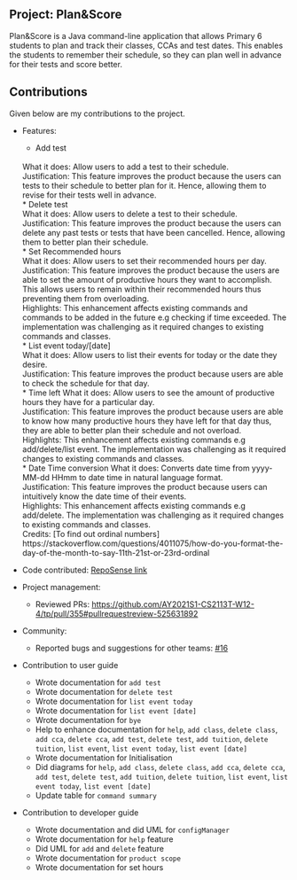 ## Project: Plan&Score

Plan&Score is a Java command-line application that allows Primary 6 students to plan and track their classes, CCAs and test dates. This enables the students to remember their schedule, so they can plan well in advance for their tests and score better.

## Contributions
Given below are my contributions to the project.
* Features:
    * Add test 
    <br>
    What it does: Allow users to add a test to their schedule.
    <br>
    Justification: This feature improves the product because the users can tests to their schedule to better plan for it. Hence, allowing them to revise for their tests well in advance.
    <br>
    * Delete test 
    <br>
    What it does: Allow users to delete a test to their schedule.
    <br>
    Justification: This feature improves the product because the users can delete any past tests or tests that have been cancelled. 
    Hence, allowing them to better plan their schedule. 
    <br>
    * Set Recommended hours
    <br>
    What it does: Allow users to set their recommended hours per day.
    <br>
    Justification: This feature improves the product because the users are able to set the amount of productive hours they want to accomplish.
    This allows users to remain within their recommended hours thus preventing them from overloading.
    <br>
    Highlights: This enhancement affects existing commands and commands to be added in the future e.g checking if time exceeded.
    The implementation was challenging as it required changes to existing commands and classes.
    <br>
    * List event today/[date]
    <br>
    What it does: Allow users to list their events for today or the date they desire.
    <br>
    Justification: This feature improves the product because users are able to check the schedule for that day.
    <br>
    * Time left
    What it does: Allow users to see the amount of productive hours they have for a particular day.
    <br>
    Justification: This feature improves the product because users are able to know how 
    many productive hours they have left for that day thus, they are able to better plan their schedule and not overload.
    <br>
    Highlights: This enhancement affects existing commands e.g add/delete/list event.
    The implementation was challenging as it required changes to existing commands and classes.
    <br>
    * Date Time conversion
    What it does: Converts date time from yyyy-MM-dd HHmm to date time in natural language format.
    <br>
    Justification: This feature improves the product because users can intuitively know the date time of their events.
    <br>
    Highlights: This enhancement affects existing commands e.g add/delete.
    The implementation was challenging as it required changes to existing commands and classes.
    <br>
    Credits: [To find out ordinal numbers] https://stackoverflow.com/questions/4011075/how-do-you-format-the-day-of-the-month-to-say-11th-21st-or-23rd-ordinal
    
* Code contributed: [RepoSense link](https://github.com/AY2021S1-CS2113T-W12-4/tp/commit/30a3bdd436ef6e9b0d9aba258a316a60399fef46)

* Project management:
    * Reviewed PRs: https://github.com/AY2021S1-CS2113T-W12-4/tp/pull/355#pullrequestreview-525631892
    
* Community:
    * Reported bugs and suggestions for other teams: [#16](https://github.com/nus-cs2113-AY2021S1/tp/pull/16)
    
* Contribution to user guide
    * Wrote documentation for `add test`
    * Wrote documentation for `delete test`
    * Wrote documentation for `list event today`
    * Wrote documentation for `list event [date]`
    * Wrote documentation for `bye`
    * Help to enhance documentation for `help`, `add class`, `delete class`, `add cca`, 
    `delete cca`, `add test`, `delete test`, `add tuition`, `delete tuition`,
    `list event`, `list event today`, `list event [date]`
    * Wrote documentation for Initialisation
    * Did diagrams for `help`, `add class`, `delete class`, `add cca`, 
    `delete cca`, `add test`, `delete test`, `add tuition`, `delete tuition`,
    `list event`, `list event today`, `list event [date]`
    * Update table for `command summary`
    

* Contribution to developer guide
    * Wrote documentation and did UML for `configManager`
    * Wrote documentation for `help` feature
    * Did UML for `add` and `delete` feature
    * Wrote documentation for `product scope`
    * Wrote documentation for set hours